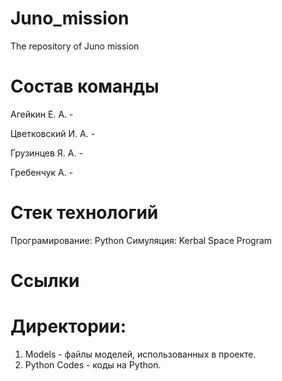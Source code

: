 # Juno_mission
The repository of Juno mission

# Состав команды
Агейкин Е. А. - ​

Цветковский И. А. - 

Грузинцев Я. А. - ​

Гребенчук А.  -

# Стек технологий
Програмирование: Python
Симуляция: Kerbal Space Program

# Ссылки

# Директории:
1. Models - файлы моделей, использованных в проекте.
2. Python Codes - коды на Python.
